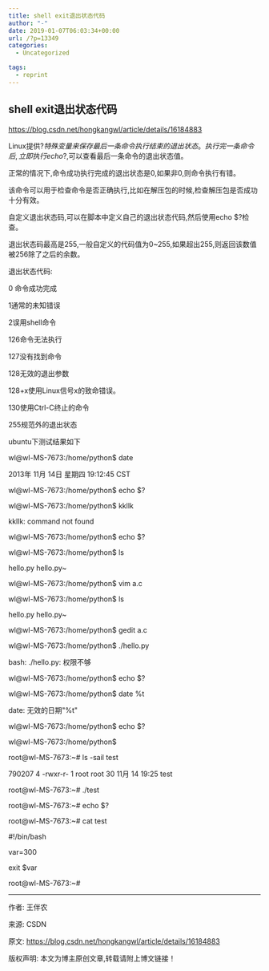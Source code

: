 ```yaml
---
title: shell exit退出状态代码
author: "-"
date: 2019-01-07T06:03:34+00:00
url: /?p=13349
categories:
  - Uncategorized

tags:
  - reprint
---
```

## shell exit退出状态代码
https://blog.csdn.net/hongkangwl/article/details/16184883

Linux提供$?特殊变量来保存最后一条命令执行结束的退出状态。执行完一条命令后,立即执行echo$?,可以查看最后一条命令的退出状态值。

正常的情况下,命令成功执行完成的退出状态是0,如果非0,则命令执行有错。
  
该命令可以用于检查命令是否正确执行,比如在解压包的时候,检查解压包是否成功十分有效。

自定义退出状态码,可以在脚本中定义自己的退出状态代码,然后使用echo $?检查。

退出状态码最高是255,一般自定义的代码值为0~255,如果超出255,则返回该数值被256除了之后的余数。

退出状态代码: 

0 命令成功完成

1通常的未知错误

2误用shell命令

126命令无法执行

127没有找到命令

128无效的退出参数

128+x使用Linux信号x的致命错误。

130使用Ctrl-C终止的命令

255规范外的退出状态

ubuntu下测试结果如下
  
wl@wl-MS-7673:/home/python$ date
  
2013年 11月 14日 星期四 19:12:45 CST
  
wl@wl-MS-7673:/home/python$ echo $?
  
  
wl@wl-MS-7673:/home/python$ kkllk
  
kkllk: command not found
  
wl@wl-MS-7673:/home/python$ echo $?
  
wl@wl-MS-7673:/home/python$ ls
  
hello.py hello.py~
  
wl@wl-MS-7673:/home/python$ vim a.c
  
wl@wl-MS-7673:/home/python$ ls
  
hello.py hello.py~
  
wl@wl-MS-7673:/home/python$ gedit a.c
  
wl@wl-MS-7673:/home/python$ ./hello.py
  
bash: ./hello.py: 权限不够
  
wl@wl-MS-7673:/home/python$ echo $?
  
wl@wl-MS-7673:/home/python$ date %t
  
date: 无效的日期"%t"
  
wl@wl-MS-7673:/home/python$ echo $?
  
wl@wl-MS-7673:/home/python$

root@wl-MS-7673:~# ls -sail test
  
790207 4 -rwxr-r- 1 root root 30 11月 14 19:25 test
  
root@wl-MS-7673:~# ./test
  
root@wl-MS-7673:~# echo $?
  
root@wl-MS-7673:~# cat test
  
#!/bin/bash
  
var=300
  
exit $var
  
root@wl-MS-7673:~#

* * *

作者: 王伴农
  
来源: CSDN
  
原文: https://blog.csdn.net/hongkangwl/article/details/16184883
  
版权声明: 本文为博主原创文章,转载请附上博文链接！